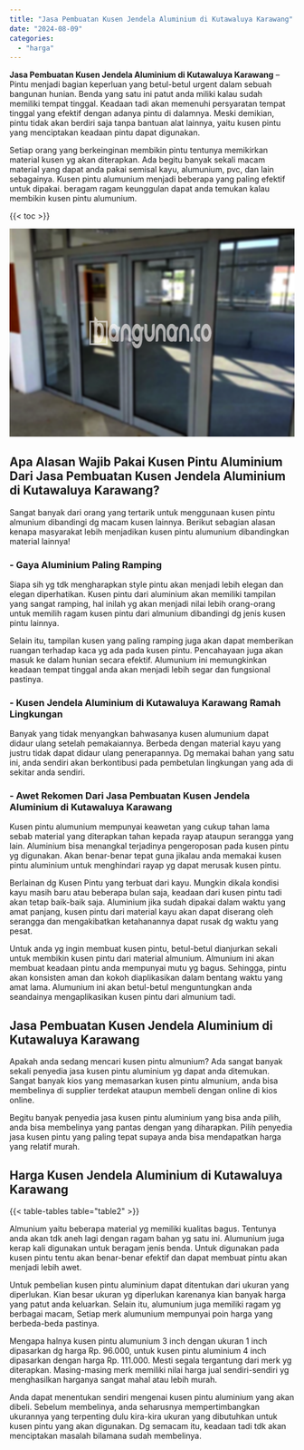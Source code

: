 ```yaml
---
title: "Jasa Pembuatan Kusen Jendela Aluminium di Kutawaluya Karawang"
date: "2024-08-09"
categories: 
  - "harga"
---
```


**Jasa Pembuatan Kusen Jendela Aluminium di Kutawaluya Karawang** – Pintu menjadi bagian keperluan yang betul-betul urgent dalam sebuah bangunan hunian. Benda yang satu ini patut anda miliki kalau sudah memiliki tempat tinggal. Keadaan tadi akan memenuhi persyaratan tempat tinggal yang efektif dengan adanya pintu di dalamnya. Meski demikian, pintu tidak akan berdiri saja tanpa bantuan alat lainnya, yaitu kusen pintu yang menciptakan keadaan pintu dapat digunakan.

Setiap orang yang berkeinginan membikin pintu tentunya memikirkan material kusen yg akan diterapkan. Ada begitu banyak sekali macam material yang dapat anda pakai semisal kayu, alumunium, pvc, dan lain sebagainya. Kusen pintu alumunium menjadi beberapa yang paling efektif untuk dipakai. beragam ragam keunggulan dapat anda temukan kalau membikin kusen pintu alumunium.

{{< toc >}}

![Jasa Pembuatan Kusen Jendela Aluminium di Kutawaluya Karawang](/images/harga-kusen-jendela-alumunium-36.png)

## Apa Alasan Wajib Pakai Kusen Pintu Aluminium Dari Jasa Pembuatan Kusen Jendela Aluminium di Kutawaluya Karawang?

Sangat banyak dari orang yang tertarik untuk menggunaan kusen pintu almunium dibandingi dg macam kusen lainnya. Berikut sebagian alasan kenapa masyarakat lebih menjadikan kusen pintu alumunium dibandingkan material lainnya!

### \- Gaya Aluminium Paling Ramping

Siapa sih yg tdk mengharapkan style pintu akan menjadi lebih elegan dan elegan diperhatikan. Kusen pintu dari aluminium akan memiliki tampilan yang sangat ramping, hal inilah yg akan menjadi nilai lebih orang-orang untuk memilih ragam kusen pintu dari almunium dibandingi dg jenis kusen pintu lainnya.

Selain itu, tampilan kusen yang paling ramping juga akan dapat memberikan ruangan terhadap kaca yg ada pada kusen pintu. Pencahayaan juga akan masuk ke dalam hunian secara efektif. Alumunium ini memungkinkan keadaan tempat tinggal anda akan menjadi lebih segar dan fungsional pastinya.

### \- Kusen Jendela Aluminium di Kutawaluya Karawang Ramah Lingkungan

Banyak yang tidak menyangkan bahwasanya kusen alumunium dapat didaur ulang setelah pemakaiannya. Berbeda dengan material kayu yang justru tidak dapat didaur ulang penerapannya. Dg memakai bahan yang satu ini, anda sendiri akan berkontibusi pada pembetulan lingkungan yang ada di sekitar anda sendiri.

### \- Awet Rekomen Dari Jasa Pembuatan Kusen Jendela Aluminium di Kutawaluya Karawang

Kusen pintu alumunium mempunyai keawetan yang cukup tahan lama sebab material yang diterapkan tahan kepada rayap ataupun serangga yang lain. Aluminium bisa menangkal terjadinya pengeroposan pada kusen pintu yg digunakan. Akan benar-benar tepat guna jikalau anda memakai kusen pintu aluminium untuk menghindari rayap yg dapat merusak kusen pintu.

Berlainan dg Kusen Pintu yang terbuat dari kayu. Mungkin dikala kondisi kayu masih baru atau beberapa bulan saja, keadaan dari kusen pintu tadi akan tetap baik-baik saja. Aluminium jika sudah dipakai dalam waktu yang amat panjang, kusen pintu dari material kayu akan dapat diserang oleh serangga dan mengakibatkan ketahanannya dapat rusak dg waktu yang pesat.

Untuk anda yg ingin membuat kusen pintu, betul-betul dianjurkan sekali untuk membikin kusen pintu dari material almunium. Almunium ini akan membuat keadaan pintu anda mempunyai mutu yg bagus. Sehingga, pintu akan konsisten aman dan kokoh diaplikasikan dalam bentang waktu yang amat lama. Alumunium ini akan betul-betul menguntungkan anda seandainya mengaplikasikan kusen pintu dari almunium tadi.

## Jasa Pembuatan Kusen Jendela Aluminium di Kutawaluya Karawang

Apakah anda sedang mencari kusen pintu almunium? Ada sangat banyak sekali penyedia jasa kusen pintu aluminium yg dapat anda ditemukan. Sangat banyak kios yang memasarkan kusen pintu almunium, anda bisa membelinya di supplier terdekat ataupun membeli dengan online di kios online.

Begitu banyak penyedia jasa kusen pintu aluminium yang bisa anda pilih, anda bisa membelinya yang pantas dengan yang diharapkan. Pilih penyedia jasa kusen pintu yang paling tepat supaya anda bisa mendapatkan harga yang relatif murah.

## Harga Kusen Jendela Aluminium di Kutawaluya Karawang

{{< table-tables table="table2" >}}

Almunium yaitu beberapa material yg memiliki kualitas bagus. Tentunya anda akan tdk aneh lagi dengan ragam bahan yg satu ini. Alumunium juga kerap kali digunakan untuk beragam jenis benda. Untuk digunakan pada kusen pintu tentu akan benar-benar efektif dan dapat membuat pintu akan menjadi lebih awet.

Untuk pembelian kusen pintu aluminium dapat ditentukan dari ukuran yang diperlukan. Kian besar ukuran yg diperlukan karenanya kian banyak harga yang patut anda keluarkan. Selain itu, alumunium juga memiliki ragam yg berbagai macam, Setiap merk alumunium mempunyai poin harga yang berbeda-beda pastinya.

Mengapa halnya kusen pintu alumunium 3 inch dengan ukuran 1 inch dipasarkan dg harga Rp. 96.000, untuk kusen pintu aluminium 4 inch dipasarkan dengan harga Rp. 111.000. Mesti segala tergantung dari merk yg diterapkan. Masing-masing merk memiliki nilai harga jual sendiri-sendiri yg menghasilkan harganya sangat mahal atau lebih murah.

Anda dapat menentukan sendiri mengenai kusen pintu aluminium yang akan dibeli. Sebelum membelinya, anda seharusnya mempertimbangkan ukurannya yang terpenting dulu kira-kira ukuran yang dibutuhkan untuk kusen pintu yang akan digunakan. Dg semacam itu, keadaan tadi tdk akan menciptakan masalah bilamana sudah membelinya.
